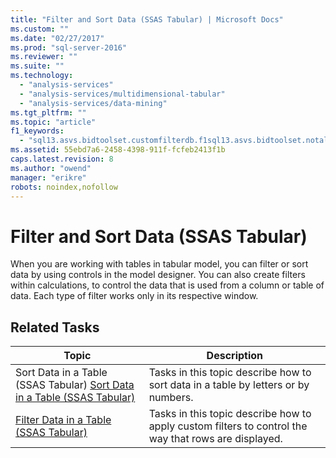 ```yaml
---
title: "Filter and Sort Data (SSAS Tabular) | Microsoft Docs"
ms.custom: ""
ms.date: "02/27/2017"
ms.prod: "sql-server-2016"
ms.reviewer: ""
ms.suite: ""
ms.technology: 
  - "analysis-services"
  - "analysis-services/multidimensional-tabular"
  - "analysis-services/data-mining"
ms.tgt_pltfrm: ""
ms.topic: "article"
f1_keywords: 
  - "sql13.asvs.bidtoolset.customfilterdb.f1sql13.asvs.bidtoolset.notallitemsshowing.f1sql13.asvs.bidtoolset.autofiltermenu.f1"
ms.assetid: 55ebd7a6-2458-4398-911f-fcfeb2413f1b
caps.latest.revision: 8
ms.author: "owend"
manager: "erikre"
robots: noindex,nofollow
---
```

# Filter and Sort Data (SSAS Tabular)
  When you are working with tables in tabular model, you can filter or sort data by using controls in the model designer. You can also create filters within calculations, to control the data that is used from a column or table of data. Each type of filter works only in its respective window.  
  
## Related Tasks  
  
|Topic|Description|  
|-----------|-----------------|  
|Sort Data in a Table (SSAS Tabular) [Sort Data in a Table &#40;SSAS Tabular&#41;](../analysis-services/tabular-models/sort-data-in-a-table-ssas-tabular.md)|Tasks in this topic describe how to sort data in a table by letters or by numbers.|  
|[Filter Data in a Table &#40;SSAS Tabular&#41;](../analysis-services/tabular-models/filter-data-in-a-table-ssas-tabular.md)|Tasks in this topic describe how to apply custom filters to control the way that rows are displayed.|  
  
  